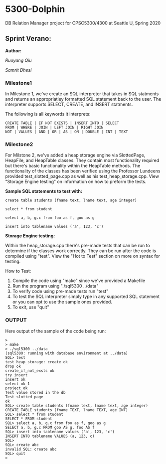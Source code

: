# 5300-Dolphin
DB Relation Manager project for CPSC5300/4300 at Seattle U, Spring 2020

## Sprint Verano:
**Author:**

*Ruoyang Qiu*

*Samrit Dhesi* 
### Milestone1
In Milestone 1, we've create an SQL interpreter that takes in SQL statments and returns an appropriatley formatted SQL statement back to the user. 
The interpreter supports SELECT, CREATE, and INSERT statments. 

The following is all keywords it interprets:
```
CREATE TABLE | IF NOT EXISTS | INSERT INTO | SELECT
FROM | WHERE | JOIN | LEFT JOIN | RIGHT JOIN
NOT | VALUES | AND | OR | AS | ON | DOUBLE | INT | TEXT
```
### Milestone2
For Milstone 2, we've added a heap storage engine via SlottedPage, HeapFile, and HeapTable classes. They contain most functionality required but there's basic functionality within the HeapTable methods. The functionality
of the classes has been verified using the Professor Lundeens provided test_slotted_page.cpp as well as his test_heap_storage.cpp. View "Storage Engine testing" on information on how to preform the tests.

**Sample SQL statements to test with:**
```
create table students (fname text, lname text, age integer)

select * from student

select a, b, g.c from foo as f, goo as g

insert into tablename values ('a', 123, 'c')
```

**Storage Engine testing:**

Within the heap_storage.cpp there's pre-made tests that can be run to determine if the classes work correctly.
They can be run after the code is compiled using "test". View the "Hot to Test" section on more on syntax for testing.

How to Test:

1. Compile the code using "make" since we've provided a Makefile
2. Run the program using "./sql5300 ../data"
3. To verify code using pre-made tests run "test"
4. To test the SQL interpreter simply type in any supported SQL
   statement or you can opt to use the sample ones provided.
5. To exit, use "quit"

### OUTPUT
Here output of the sample of the code being run:

```
>
> make
> ./sql5300 ../data
(sql5300: running with database environment at ../data)
SQL> test
test_heap_storage: create ok
drop ok
create_if_not_exsts ok
try insert
insert ok
select ok 1
project ok
Test value stored in the db
Test slotted page
ok
SQL> create table students (fname text, lname text, age integer)
CREATE TABLE students (fname TEXT, lname TEXT, age INT)
SQL> select * from student
SELECT * FROM student
SQL> select a, b, g.c from foo as f, goo as g
SELECT a, b, g.c FROM goo AS g, foo AS f
SQL> insert into tablename values ('a', 123, 'c')
INSERT INTO tablename VALUES (a, 123, c) 
SQL>
SQL> create abc
invalid SQL: create abc
SQL> quit
>
```
